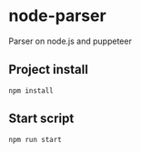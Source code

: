 # node-parser
Parser on node.js and puppeteer

## Project install
```
npm install
```

## Start script
```
npm run start
```
